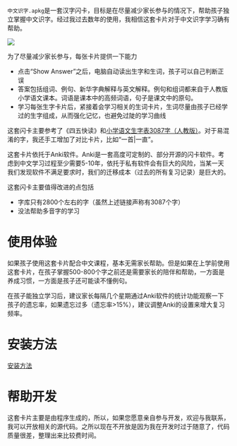 `中文识字.apkg`是一套汉字闪卡，目标是在尽量减少家长参与的情况下，帮助孩子独立掌握中文识字。经过我过去数年的使用，我相信这套卡片对于中文识字学习确有帮助。

![](docs/images/learn.gif)

为了尽量减少家长参与，每张卡片提供一下能力
- 点击“Show Answer”之后，电脑自动读出生字和生词，孩子可以自己判断正误
- 答案包括组词、例句、新华字典解释与英文解释。例句和组词都来自于人教版小学语文课本。词语是课本中的高频词语，句子是课文中的原句。
- 学习每张生字卡片后，紧接着会学习相关的生词卡片，生词尽量由孩子已经学过的生字组成，从而强化记忆，也避免过陡的学习曲线

这套闪卡主要参考了《四五快读》和[小学语文生字表3087字（人教版）](https://blog.csdn.net/gaojinshan/article/details/48311999)。对于易混淆的字，我还手工增加了对比卡片，比如“一首|一直”。

这套卡片依托于Anki软件。Anki是一套高度可定制的、部分开源的闪卡软件。考虑到中文学习过程至少需要5-10年，依托于私有软件会有巨大的风险，当某一天我们发现软件不满足要求时，我们的迁移成本（过去的所有复习记录）是巨大的。

这套闪卡主要值得改进的点包括
- 字库只有2800个左右的字（虽然上述链接声称有3087个字）
- 没法帮助多音字的学习

# 使用体验

如果孩子使用这套卡片配合中文课程，基本无需家长帮助。但是如果在上学前使用这套卡片，在孩子掌握500-800个字之前还是需要家长的陪伴和帮助，一方面是养成习惯，一方面是孩子还可能读不懂例句。

在孩子能独立学习后，建议家长每隔几个星期通过Anki软件的统计功能观察一下孩子的遗忘率，如果遗忘过多（遗忘率>15%），建议调整Anki的设置来增大复习频率。

# 安装方法

[安装方法](docs/安装方法.md)

# 帮助开发

这套卡片主要是由程序生成的，所以，如果您愿意亲自参与开发，欢迎与我联系，我可以开放相关的源代码。之所以现在不开放是因为我在开发时过于随意了，代码质量很差，整理出来比较费时间。





